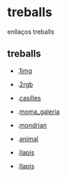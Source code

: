 # treballs
enllaços treballs

## treballs

* .[1img](https://adacardona.github.io/1img/)

* .[2rgb](https://adacardona.github.io/2rgb/)

* .[casilles](https://adacardona.github.io/Casilles/)

* .[moma_galeria](https://adacardona.github.io/moma_galeria/)

* .[mondrian](https://adacardona.github.io/mondrian/)

* .[animal](https://adacardona.github.io/Animal/)

* .[llapis](https://adacardona.github.io/Llapis/)

* .[llapis](https://adacardona.github.io/Portfolio/)
